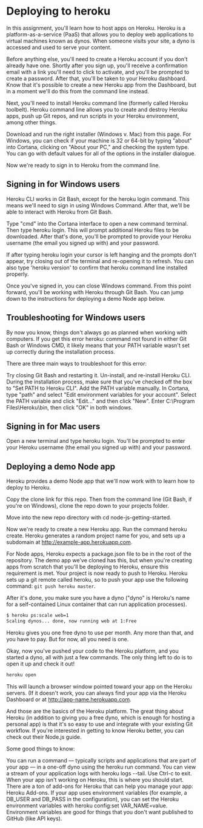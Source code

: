 # Deploying to heroku

In this assignment, you'll learn how to host apps on Heroku. Heroku is a platform-as-a-service (PaaS) that allows you to deploy web applications to virtual machines known as dynos. When someone visits your site, a dyno is accessed and used to serve your content.

Before anything else, you'll need to create a Heroku account if you don't already have one. Shortly after you sign up, you'll receive a confirmation email with a link you'll need to click to activate, and you'll be prompted to create a password. After that, you'll be taken to your Heroku dashboard. Know that it's possible to create a new Heroku app from the Dashboard, but in a moment we'll do this from the command line instead.

Next, you'll need to install Heroku command line (formerly called Heroku toolbelt). Heroku command line allows you to create and destroy Heroku apps, push up Git repos, and run scripts in your Heroku environment, among other things.

Download and run the right installer (Windows v. Mac) from this page. For Windows, you can check if your machine is 32 or 64-bit by typing "about" into Cortana, clicking on "About your PC," and checking the system type. You can go with default values for all of the options in the installer dialogue.

Now we're ready to sign in to Heroku from the command line.


## Signing in for Windows users
Heroku CLI works in Git Bash, except for the heroku login command. This means we'll need to sign in using Windows Command. After that, we'll be able to interact with Heroku from Git Bash.

Type "cmd" into the Cortana interface to open a new command terminal. Then type heroku login. This will prompt additional Heroku files to be downloaded. After that's done, you'll be prompted to provide your Heroku username (the email you signed up with) and your password.


If after typing heroku login your cursor is left hanging and the prompts don't appear, try closing out of the terminal and re-opening it to refresh. You can also type 'heroku version' to confirm that heroku command line installed properly.

Once you've signed in, you can close Windows command. From this point forward, you'll be working with Heroku through Git Bash. You can jump down to the instructions for deploying a demo Node app below.


## Troubleshooting for Windows users

By now you know, things don't always go as planned when working with computers. If you get this error heroku: command not found in either Git Bash or Windows CMD, it likely means that your PATH variable wasn't set up correctly during the installation process.

There are three main ways to troubleshoot for this error:

Try closing Git Bash and restarting it.
Un-install, and re-install Heroku CLI. During the installation process, make sure that you've checked off the box to "Set PATH to Heroku CLI".
Add the PATH variable manually.
In Cortana, type "path" and select "Edit environment variables for your account". Select the PATH variable and click "Edit..." and then click "New". Enter C:\Program Files\Heroku\bin, then click "OK" in both windows.


## Signing in for Mac users
Open a new terminal and type heroku login. You'll be prompted to enter your Heroku username (the email you signed up with) and your password.



## Deploying a demo Node app
Heroku provides a demo Node app that we'll now work with to learn how to deploy to Heroku.

Copy the clone link for this repo. Then from the command line (Git Bash, if you're on Windows), clone the repo down to your projects folder.

Move into the new repo directory with cd node-js-getting-started.

Now we're ready to create a new Heroku app. Run the command heroku create. Heroku generates a random project name for you, and sets up a subdomain at http://example-app.herokuapp.com.

For Node apps, Heroku expects a package.json file to be in the root of the repository. The demo app we've cloned has this, but when you're creating apps from scratch that you'll be deploying to Heroku, ensure this requirement is met.
Your project is now ready to push to Heroku. Heroku sets up a git remote called heroku, so to push your app use the following command: `git push heroku master`.


After it's done, you make sure you have a dyno ("dyno" is Heroku's name for a self-contained Linux container that can run application processes).

```bash
$ heroku ps:scale web=1
Scaling dynos... done, now running web at 1:Free
```

Heroku gives you one free dyno to use per month. Any more than that, and you have to pay. But for now, all you need is one.

Okay, now you've pushed your code to the Heroku platform, and you started a dyno, all with just a few commands. The only thing left to do is to open it up and check it out!

```bash
heroku open
```

This will launch a browser window pointed toward your app on the Heroku servers. (If it doesn't work, you can always find your app via the Heroku Dashboard or at http://app-name.herokuapp.com.


And those are the basics of the Heroku platform. The great thing about Heroku (in addition to giving you a free dyno, which is enough for hosting a personal app) is that it's so easy to use and integrate with your existing Git workflow. If you're interested in getting to know Heroku better, you can check out their Node.js guide.

Some good things to know:

You can run a command — typically scripts and applications that are part of your app — in a one-off dyno using the heroku run command.
You can view a stream of your application logs with heroku logs --tail. Use Ctrl-c to exit. When your app isn't working on Heroku, this is where you should start.
There are a ton of add-ons for Heroku that can help you manage your app: Heroku Add-ons.
If your app uses environment variables (for example, a DB_USER and DB_PASS in the configuration), you can set the Heroku environment variables with heroku config:set VAR_NAME=value. Environment variables are good for things that you don't want published to GitHub (like API keys).

